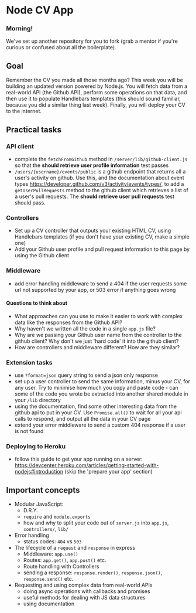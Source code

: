 # Node CV App

### Morning!

We've set up another repository for you to fork (grab a mentor if you're curious or confused about all the boilerplate).

## Goal

Remember the CV you made all those months ago? This week you will be building an updated version powered by Node.js. You will fetch data from a real-world API (the Github API), perform some operations on that data, and then use it to populate Handlebars templates (this should sound familiar, because you did a similar thing last week). Finally, you will deploy your CV to the internet.

## Practical tasks

### API client
 - complete the `fetchFromGithub` method in `/server/lib/github-client.js` so that the **should retrieve user profile information** test passes
 - `/users/{username}/events/public` is a github endpoint that returns all a user's activity on github. Use this, and the documentation about event types https://developer.github.com/v3/activity/events/types/, to add a `getUserPullRequests` method to the github client which retrieves a list of a user's pull requests. The **should retrieve user pull requests** test should pass.

### Controllers
 - Set up a CV controller that outputs your existing HTML CV, using Handlebars templates (if you don't have your existing CV, make a simple one)
 - Add your Github user profile and pull request information to this page by using the Github client

### Middleware
 - add error handling middleware to send a 404 if the user requests some url not supported by your app, or 503 error if anything goes wrong

#### Questions to think about
 - What approaches can you use to make it easier to work with complex data like the responses from the Github API?
 - Why haven't we written all the code in a single `app.js` file?
 - Why are we passing your Github user name from the controller to the github client? Why don't we just 'hard code' it into the github client?
 - How are controllers and middleware different? How are they similar?
 
### Extension tasks
 - use `?format=json` query string to send a json only response
 - set up a user controller to send the same information, minus your CV, for any user. Try to minimise how much you copy and paste code - can some of the code you wrote be extracted into another shared module in your `/lib` directory
 - using the documentation, find some other interesting data from the github api to put in your CV. Use `Promise.all()` to wait for all your api calls to respond, and output all the data in your CV page
 - extend your error middleware to send a custom 404 response if a user is not found

### Deploying to Heroku
- follow this guide to get your app running on a server: https://devcenter.heroku.com/articles/getting-started-with-nodejs#introduction (skip the 'prepare your app' section) 

## Important concepts

- Modular JavaScript:
  - D.R.Y.
  - `require` and `module.exports` 
  - how and why to split your code out of `server.js` into `app.js`, `controllers/`, `lib/`
- Error handling
  - status codes: `404` vs `503`
- The lifecycle of a `request` and `response` in express 
  - Middleware: `app.use()`
  - Routes: `app.get()`, `app.post()` etc.
  - Route handling with Controllers
  - sending a response: `response.render()`, `response.json()`, `response.send()` etc.
- Requesting and using complex data from real-world APIs
  - doing async operations with callbacks and promises
  - useful methods for dealing with JS data structures
  - using documentation
